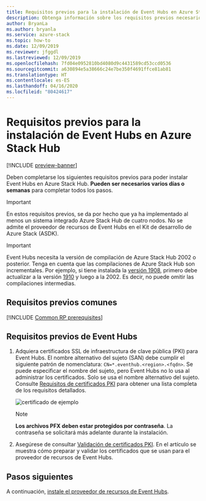 ```yaml
---
title: Requisitos previos para la instalación de Event Hubs en Azure Stack Hub
description: Obtenga información sobre los requisitos previos necesarios antes de instalar el proveedor de recursos de Event Hubs en Azure Stack Hub.
author: BryanLa
ms.author: bryanla
ms.service: azure-stack
ms.topic: how-to
ms.date: 12/09/2019
ms.reviewer: jfggdl
ms.lastreviewed: 12/09/2019
ms.openlocfilehash: 7fd04e0952810bd4080d9c4431589cd53ccd0536
ms.sourcegitcommit: a630894e5a38666c24e7be350f4691ffce81ab81
ms.translationtype: HT
ms.contentlocale: es-ES
ms.lasthandoff: 04/16/2020
ms.locfileid: "80424617"
---
```

# <a name="prerequisites-for-installing-event-hubs-on-azure-stack-hub"></a>Requisitos previos para la instalación de Event Hubs en Azure Stack Hub

[!INCLUDE [preview-banner](../includes/event-hubs-preview.md)]

Deben completarse los siguientes requisitos previos para poder instalar Event Hubs en Azure Stack Hub. **Pueden ser necesarios varios días o semanas** para completar todos los pasos.

> [!IMPORTANT]
> En estos requisitos previos, se da por hecho que ya ha implementado al menos un sistema integrado Azure Stack Hub de cuatro nodos. No se admite el proveedor de recursos de Event Hubs en el Kit de desarrollo de Azure Stack (ASDK).

> [!IMPORTANT]
> Event Hubs necesita la versión de compilación de Azure Stack Hub 2002 o posterior. Tenga en cuenta que las compilaciones de Azure Stack Hub son incrementales. Por ejemplo, si tiene instalada la [versión 1908](/azure-stack/operator/release-notes?view=azs-1908#1908-build-reference), primero debe actualizar a la versión [1910](/azure-stack/operator/release-notes?view=azs-1910#1910-build-reference) y luego a la 2002. Es decir, no puede omitir las compilaciones intermedias.

## <a name="common-prerequisites"></a>Requisitos previos comunes

[!INCLUDE [Common RP prerequisites](../includes/marketplace-resource-provider-prerequisites.md)]

## <a name="event-hubs-prerequisites"></a>Requisitos previos de Event Hubs

1. Adquiera certificados SSL de infraestructura de clave pública (PKI) para Event Hubs. El nombre alternativo del sujeto (SAN) debe cumplir el siguiente patrón de nomenclatura: `CN=*.eventhub.<region>.<fqdn>`. Se puede especificar el nombre del sujeto, pero Event Hubs no lo usa al administrar los certificados. Solo se usa el nombre alternativo del sujeto. Consulte [Requisitos de certificados PKI](azure-stack-pki-certs.md) para obtener una lista completa de los requisitos detallados.  

   ![certificado de ejemplo](media/event-hubs-rp-prerequisites/certificate-example.png)

   > [!NOTE]
   > **Los archivos PFX deben estar protegidos por contraseña**. La contraseña se solicitará más adelante durante la instalación.

2. Asegúrese de consultar [Validación de certificados PKI](azure-stack-validate-pki-certs.md). En el artículo se muestra cómo preparar y validar los certificados que se usan para el proveedor de recursos de Event Hubs. 

## <a name="next-steps"></a>Pasos siguientes

A continuación, [instale el proveedor de recursos de Event Hubs](event-hubs-rp-install.md).
